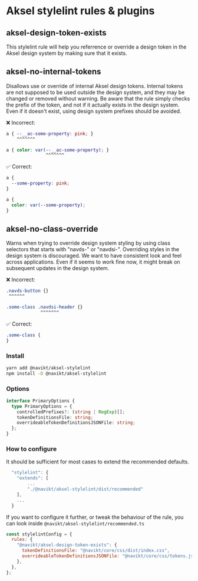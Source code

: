 # Aksel stylelint rules & plugins

## aksel-design-token-exists

This stylelint rule will help you referrence or override a design token in the Aksel design system by making sure that it exists.

## aksel-no-internal-tokens

Disallows use or override of internal Aksel design tokens. Internal tokens are not supposed to be used outside the design system, and they may be changed or removed without warning. Be aware that the rule simply checks the prefix of the token, and not if it actually exists in the design system. Even if it doesn't exist, using design system prefixes should be avoided.

❌ Incorrect:

```css
a { --__ac-some-property: pink; }
    ^^^^^^^
```

```css
a { color: var(--__ac-some-property); }
               ^^^^^^^
```

✅ Correct:

```css
a {
  --some-property: pink;
}
```

```css
a {
  color: var(--some-property);
}
```

## aksel-no-class-override

Warns when trying to override design system styling by using class selectors that starts with "navds-" or "navdsi-". Overriding styles in the design system is discouraged. We want to have consistent look and feel across applications. Even if it seems to work fine now, it might break on subsequent updates in the design system.

❌ Incorrect:

```css
.navds-button {}
 ^^^^^^
```

```css
.some-class .navdsi-header {}
             ^^^^^^^
```

✅ Correct:

```css
.some-class {
}
```

### Install

```bash
yarn add @navikt/aksel-stylelint
npm install -D @navikt/aksel-stylelint
```

### Options

```ts
interface PrimaryOptions {
  type PrimaryOptions = {
    controlledPrefixes?: (string | RegExp)[];
    tokenDefinitionsFile: string;
    overrideableTokenDefinitionsJSONFile: string;
  };
}
```

### How to configure

It should be sufficient for most cases to extend the recommended defaults.

```js
  "stylelint": {
    "extends": [
        ...
        "./@navikt/aksel-stylelint/dist/recommended"
    ],
    ...
  }
```

If you want to configure it further, or tweak the behaviour of the rule, you can look inside `@navikt/aksel-stylelint/recommended.ts`

```js
const stylelintConfig = {
  rules: {
    "@navikt/aksel-design-token-exists": {
      tokenDefinitionsFile: "@navikt/core/css/dist/index.css",
      overrideableTokenDefinitionsJSONFile: "@navikt/core/css/tokens.json",
    },
  },
};
```
